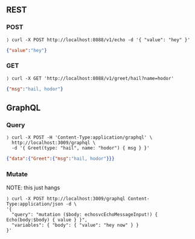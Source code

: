 ## REST

### POST

```shell
⟩ curl -X POST http://localhost:8088/v1/echo -d '{ "value": "hey" }'
```
```json
{"value":"hey"}
```

### GET

```shell
⟩ curl -X GET 'http://localhost:8088/v1/greet/hail?name=hodor'
```
```json
{"msg":"hail, hodor"}
```

## GraphQL

### Query

```shell
⟩ curl -X POST -H 'Content-Type:application/graphql' \
  http://localhost:3009/graphql \
  -d '{ Greet(type: "hail", name: "hodor") { msg } }'
```
```json
{"data":{"Greet":{"msg":"hail, hodor"}}}
```

### Mutate

NOTE: this just hangs

```shell
⟩ curl -X POST http://localhost:3009/graphql Content-Type:application/json -d \
'{
  "query": "mutation ($body: echosvcEchoMessageInput!) { Echo(body:$body) { value } }",
  "variables": { "body": { "value": "hey now" } }
}'
```
